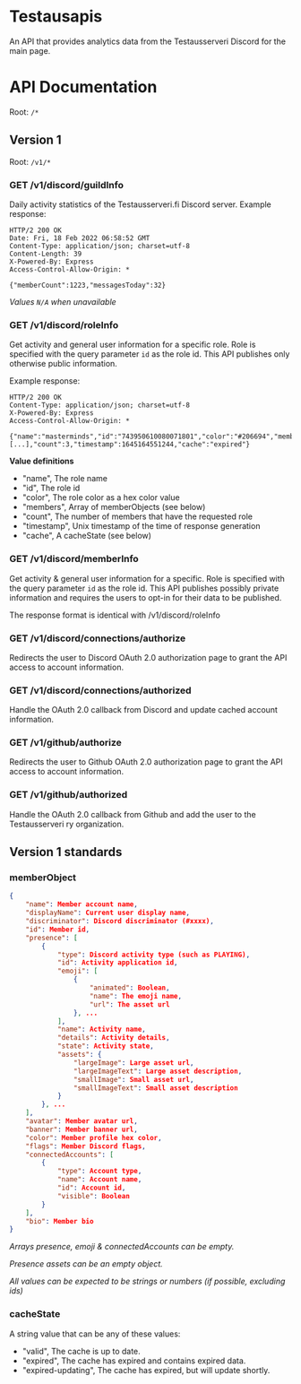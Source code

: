 # Testausapis
An API that provides analytics data from the Testausserveri Discord for the main page.

# API Documentation
Root: `/*`

## Version 1
Root: `/v1/*`

### GET /v1/discord/guildInfo
Daily activity statistics of the Testausserveri.fi Discord server.
Example response:

```http
HTTP/2 200 OK
Date: Fri, 18 Feb 2022 06:58:52 GMT
Content-Type: application/json; charset=utf-8
Content-Length: 39
X-Powered-By: Express
Access-Control-Allow-Origin: *

{"memberCount":1223,"messagesToday":32}
```

*Values `N/A` when unavailable*

### GET /v1/discord/roleInfo
Get activity and general user information for a specific role.
Role is specified with the query parameter `id` as the role id.
This API publishes only otherwise public information.

Example response:

```http
HTTP/2 200 OK
Content-Type: application/json; charset=utf-8
X-Powered-By: Express
Access-Control-Allow-Origin: *

{"name":"masterminds","id":"743950610080071801","color":"#206694","members":[...],"count":3,"timestamp":1645164551244,"cache":"expired"}
```

**Value definitions**
- "name", The role name
- "id", The role id
- "color", The role color as a hex color value
- "members", Array of memberObjects (see below)
- "count", The number of members that have the requested role
- "timestamp", Unix timestamp of the time of response generation
- "cache", A cacheState (see below)

### GET /v1/discord/memberInfo
Get activity & general user information for a specific.
Role is specified with the query parameter `id` as the role id.
This API publishes possibly private information and requires the users to opt-in for their data to be published.

The response format is identical with /v1/discord/roleInfo

### GET /v1/discord/connections/authorize
Redirects the user to Discord OAuth 2.0 authorization page to grant the API access to account information.

### GET /v1/discord/connections/authorized
Handle the OAuth 2.0 callback from Discord and update cached account information.

### GET /v1/github/authorize
Redirects the user to Github OAuth 2.0 authorization page to grant the API access to account information.

### GET /v1/github/authorized
Handle the OAuth 2.0 callback from Github and add the user to the Testausserveri ry organization.

## Version 1 standards

### memberObject
```json
{
    "name": Member account name,
    "displayName": Current user display name,
    "discriminator": Discord discriminator (#xxxx),
    "id": Member id,
    "presence": [
        {
            "type": Discord activity type (such as PLAYING),
            "id": Activity application id,
            "emoji": [
                {
                    "animated": Boolean,
                    "name": The emoji name,
                    "url": The asset url
                }, ...
            ],
            "name": Activity name,
            "details": Activity details,
            "state": Activity state,
            "assets": {
                "largeImage": Large asset url,
                "largeImageText": Large asset description,
                "smallImage": Small asset url,
                "smallImageText": Small asset description
            }
        }, ...
    ],
    "avatar": Member avatar url,
    "banner": Member banner url,
    "color": Member profile hex color,
    "flags": Member Discord flags,
    "connectedAccounts": [
        {
            "type": Account type,
            "name": Account name,
            "id": Account id,
            "visible": Boolean
        }
    ],
    "bio": Member bio
}
```

*Arrays presence, emoji & connectedAccounts can be empty.*

*Presence assets can be an empty object.*

*All values can be expected to be strings or numbers (if possible, excluding ids)*

### cacheState
A string value that can be any of these values:
- "valid", The cache is up to date.
- "expired", The cache has expired and contains expired data.
- "expired-updating", The cache has expired, but will update shortly.